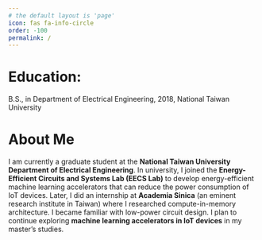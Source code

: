 ```yaml
---
# the default layout is 'page'
icon: fas fa-info-circle
order: -100
permalink: /
---
```


<!-- <img src="../pic/2_inch.jpg" alt="drawing" width="200"/> -->
# Education:
B.S.,  in Department of Electrical Engineering, 2018, National Taiwan University

# About Me

I am currently a graduate student at the **National Taiwan University Department of Electrical Engineering**. In university, I joined the **Energy-Efficient Circuits and Systems Lab (EECS Lab)** to develop energy-efficient machine learning accelerators that can reduce the power consumption of IoT devices. Later, I did an internship at **Academia Sinica** (an eminent research institute in Taiwan) where I researched compute-in-memory architecture. I became familiar with low-power circuit design. I plan to continue exploring **machine learning accelerators in IoT devices** in my master’s studies.